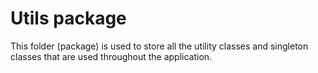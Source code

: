 # Utils package

This folder (package) is used to store all the utility classes and singleton classes that are used
throughout the application.


